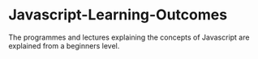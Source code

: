 # Javascript-Learning-Outcomes

The programmes and lectures explaining the concepts of Javascript are explained from a beginners level.
